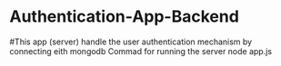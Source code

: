 # Authentication-App-Backend
#This app (server) handle the user authentication mechanism by connecting eith mongodb
Commad for running the server
node app.js
